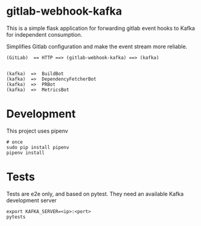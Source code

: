 gitlab-webhook-kafka
==

This is a simple flask application for forwarding gitlab event hooks to Kafka for independent consumption.

Simplifies Gitlab configuration and make the event stream more reliable.

    (GitLab)  == HTTP ==> (gitlab-webhook-kafka) ==> (kafka)


    (kafka)  =>  BuildBot
    (kafka)  =>  DependencyFetcherBot
    (kafka)  =>  PRBot
    (kafka)  =>  MetricsBot

Development
==

This project uses pipenv

    # once
    sudo pip install pipenv
    pipenv install


Tests
==

Tests are e2e only, and based on pytest. They need an available Kafka development server

    export KAFKA_SERVER=<ip>:<port>
    pytests
